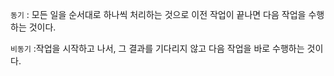 `동기` : 모든 일을 순서대로 하나씩 처리하는 것으로
이전 작업이 끝나면 다음 작업을 수행하는 것이다.



`비동기` :작업을 시작하고 나서, 그 결과를 기다리지 않고 
다음 작업을 바로 수행하는 것이다.
